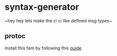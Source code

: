 # syntax-generator

~hey hey lets make the ci ci like defined msg types~

## protoc

Install this fam by following this [guide](https://grpc.io/docs/protoc-installation/)